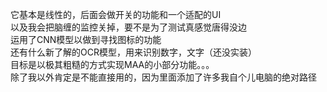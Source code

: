 它基本是线性的，后面会做开关的功能和一个适配的UI<br>
以及我会把脑缠的监控关掉，要不是为了测试真感觉唐得没边<br>
运用了CNN模型以做到寻找图标的功能<br>
还有什么新了解的OCR模型，用来识别数字，文字（还没实装）<br>
目标是以极其粗糙的方式实现MAA的小部分功能。。。<br>
除了我以外肯定是不能直接用的，因为里面添加了许多我自个儿电脑的绝对路径
